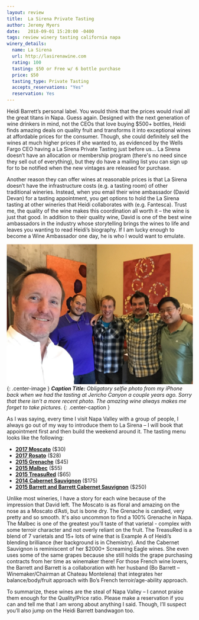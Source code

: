 ```yaml
---
layout: review
title:  La Sirena Private Tasting
author: Jeremy Myers
date:   2018-09-01 15:20:00 -0400
tags: review winery tasting california napa
winery_details:
  name: La Sirena
  url: http://lasirenawine.com
  rating: 100
  tasting: $50 or Free w/ 6 bottle purchase
  price: $50
  tasting_type: Private Tasting
  accepts_reservations: "Yes"
  reservation: Yes
---
```

Heidi Barrett’s personal label.  You would think that the prices would rival all the great titans in Napa.  Guess again.  Designed with the next generation of wine drinkers in mind, not the CEOs that love buying $500+ bottles, Heidi finds amazing deals on quality fruit and transforms it into exceptional wines at affordable prices for the consumer.  Though, she could definitely sell the wines at much higher prices if she wanted to, as evidenced by the Wells Fargo CEO having a La Sirena Private Tasting just before us...  La Sirena doesn’t have an allocation or membership program (there's no need since they sell out of everything), but they do have a mailing list you can sign up for to be notified when the new vintages are released for purchase.  

Another reason they can offer wines at reasonable prices is that La Sirena doesn’t have the infrastructure costs (e.g. a tasting room) of other traditional wineries.  Instead, when you email their wine ambassador (David Devan) for a tasting appointment, you get options to hold the La Sirena tasting at other wineries that Heidi collaborates with (e.g. Fantesca).  Trust me, the quality of the wine makes this coordination all worth it – the wine is just that good.  In addition to their quality wine, David is one of the best wine ambassadors in the industry whose storytelling brings the wines to life and leaves you wanting to read Heidi’s biography.  If I am lucky enough to become a Wine Ambassador one day, he is who I would want to emulate.  

![](/assets/la_sirena/1.jpg "Selfie time!"){: .center-image }
***Caption Title:*** *Obligatory selfie photo from my iPhone back when we had the tasting at Jericho Canyon a couple years ago.  Sorry that there isn't a more recent photo.  The amazing wine always makes me forget to take pictures.*
{: .center-caption }

As I was saying, every time I visit Napa Valley with a group of people, I always go out of my way to introduce them to La Sirena – I will book that appointment first and then build the weekend around it.  The tasting menu looks like the following:
* [**2017 Moscato**](http://lasirenawine.com/wine/moscato-azul/) ($30)
* [**2017 Rosato**](http://www.shop-lasirenawine.com/product/2017-La-Sirena-Rosato) ($28)
* [**2015 Grenache**](http://lasirenawine.com/wine/grenache/) ($45)
* [**2015 Malbec**](http://www.shop-lasirenawine.com/product/2015-La-Sirena-Malbec) ($55)
* [**2015 TreasuRed**](http://lasirenawine.com/wine/pirate-treasured/) ($65)
* [**2014 Cabernet Sauvignon**](http://lasirenawine.com/wine/cabernet-sauvignon/) ($175)
* [**2015 Barrett and Barrett Cabernet Sauvignon**](http://www.barrettwines.com/barrett-wines.html) ($250)

Unlike most wineries, I have a story for each wine because of the impression that David left.  The Moscato is as floral and amazing on the nose as a Moscato d’Asti, but is bone dry.  The Grenache is candied, very pretty and so smooth.  It's also uncommon to find a 100% Grenache in Napa.  The Malbec is one of the greatest you’ll taste of that varietal - complex with some terroir character and not overly reliant on the fruit.  The TreasuRed is a blend of 7 varietals and 15+ lots of wine that is Example A of Heidi’s blending brilliance (her background is in Chemistry).  And the Cabernet Sauvignon is reminiscent of her $2000+ Screaming Eagle wines.  She even uses some of the same grapes because she still holds the grape purchasing contracts from her time as winemaker there!  For those French wine lovers, the Barrett and Barrett is a collaboration with her husband (Bo Barrett – Winemaker/Chairman at Chateau Montelena) that integrates her balance/body/fruit approach with Bo’s French terroir/age-ability approach.

To summarize, these wines are the steal of Napa Valley – I cannot praise them enough for the Quality/Price ratio.  Please make a reservation if you can and tell me that I am wrong about anything I said.  Though, I’ll suspect you’ll also jump on the Heidi Barrett bandwagon too.
